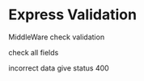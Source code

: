 <h1>Express Validation</h1>
<p>MiddleWare check validation</p>
<p>check all fields</p>
<p>incorrect data give status 400</p>
